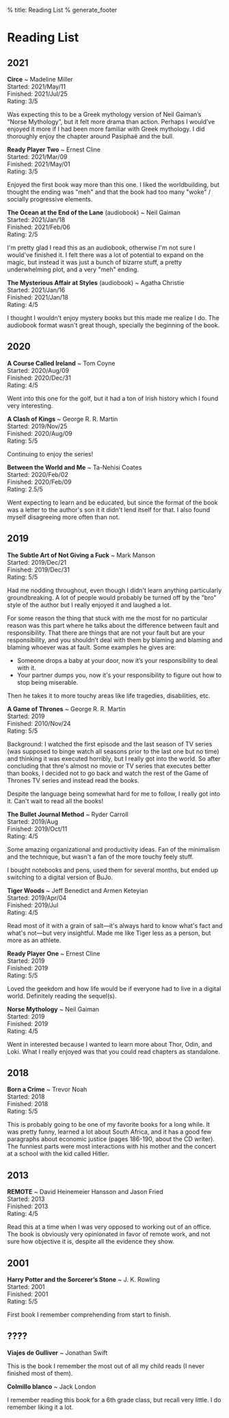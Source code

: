 % title: Reading List
% generate_footer

# Reading List

## 2021

**Circe** ~ Madeline Miller  
Started: 2021/May/11  
Finished: 2021/Jul/25  
Rating: 3/5

Was expecting this to be a Greek mythology version of Neil Gaiman’s “Norse Mythology”, but it felt more drama than action. Perhaps I would’ve enjoyed it more if I had been more familiar with Greek mythology. I did thoroughly enjoy the chapter around Pasiphaë and the bull.

**Ready Player Two** ~ Ernest Cline  
Started: 2021/Mar/09  
Finished: 2021/May/01  
Rating: 3/5

Enjoyed the first book way more than this one. I liked the worldbuilding, but thought the ending was "meh" and that the book had too many "woke" / socially progressive elements.

**The Ocean at the End of the Lane** (audiobook) ~ Neil Gaiman  
Started: 2021/Jan/18  
Finished: 2021/Feb/06  
Rating: 2/5

I'm pretty glad I read this as an audiobook, otherwise I'm not sure I would've finished it. I felt there was a lot of potential to expand on the magic, but instead it was just a bunch of bizarre stuff, a pretty underwhelming plot, and a very "meh" ending.

**The Mysterious Affair at Styles** (audiobook) ~ Agatha Christie  
Started: 2021/Jan/16  
Finished: 2021/Jan/18  
Rating: 4/5

I thought I wouldn't enjoy mystery books but this made me realize I do. The audiobook format wasn't great though, specially the beginning of the book.

## 2020

**A Course Called Ireland** ~ Tom Coyne  
Started: 2020/Aug/09  
Finished: 2020/Dec/31  
Rating: 4/5

Went into this one for the golf, but it had a ton of Irish history which I found very interesting.

**A Clash of Kings** ~ George R. R. Martin  
Started: 2019/Nov/25  
Finished: 2020/Aug/09  
Rating: 5/5

Continuing to enjoy the series!

**Between the World and Me** ~ Ta-Nehisi Coates  
Started: 2020/Feb/02  
Finished: 2020/Feb/09  
Rating: 2.5/5

Went expecting to learn and be educated, but since the format of the book was a letter to the author's son it it didn't lend itself for that. I also found myself disagreeing more often than not.
<h2>2019</h2>
<p>
    <strong>The Subtle Art of Not Giving a Fuck</strong> ~ Mark Manson<br />
    Started: 2019/Dec/21<br />
    Finished: 2019/Dec/31<br />
    Rating: 5/5
</p>
<p>Had me nodding throughout, even though I didn't learn anything particularly groundbreaking. A lot of people would probably be turned off by the "bro" style of the author but I really enjoyed it and laughed a lot.</p>
<p>For some reason the thing that stuck with me the most for no particular reason was this part where he talks about the difference between fault and responsibility. That there are things that are not your fault but are your responsibility, and you shouldn’t deal with them by blaming and blaming and blaming whoever was at fault. Some examples he gives are:</p>
<ul>
    <li>
        Someone drops a baby at your door, now it’s your responsibility to deal with it.
    </li>
    <li>
        Your partner dumps you, now it's your responsibility to figure out how to stop being miserable.
    </li>
</ul>
<p>Then he takes it to more touchy areas like life tragedies, disabilities, etc.</p>
<p>
    <strong>A Game of Thrones</strong> ~ George R. R. Martin<br />
    Started: 2019<br />
    Finished: 2010/Nov/24<br />
    Rating: 5/5
</p>
<p>Background: I watched the first episode and the last season of TV series (was supposed to binge watch all seasons prior to the last one but no time) and thinking it was executed horribly, but I really got into the world. So after concluding that thre's almost no movie or TV series that executes better than books, I decided not to go back and watch the rest of the Game of Thrones TV series and instead read the books.</p>
<p>Despite the language being somewhat hard for me to follow, I really got into it. Can't wait to read all the books!</p>
<p>
    <strong>The Bullet Journal Method</strong> ~ Ryder Carroll<br />
    Started: 2019/Aug<br />
    Finished: 2019/Oct/11<br />
    Rating: 4/5
</p>
<p>Some amazing organizational and productivity ideas. Fan of the minimalism and the technique, but wasn't a fan of the more touchy feely stuff.</p>
<p>I bought notebooks and pens, used them for several months, but ended up switching to a digital version of BuJo.</p>
<p>
    <strong>Tiger Woods</strong> ~ Jeff Benedict and Armen Keteyian<br />
    Started: 2019/Apr/04<br />
    Finished: 2019/Jul<br />
    Rating: 4/5
</p>
<p>Read most of it with a grain of salt—it's always hard to know what's fact and what's not—but very insightful. Made me like Tiger less as a person, but more as an athlete.</p>
<p>
    <strong>Ready Player One</strong> ~ Ernest Cline<br />
    Started: 2019<br />
    Finished: 2019<br />
    Rating: 5/5
</p>
<p>Loved the geekdom and how life would be if everyone had to live in a digital world. Definitely reading the sequel(s).</p>
<p>
    <strong>Norse Mythology</strong> ~ Neil Gaiman<br />
    Started: 2019<br />
    Finished: 2019<br />
    Rating: 4/5
</p>
<p>Went in interested because I wanted to learn more about Thor, Odin, and Loki. What I really enjoyed was that you could read chapters as standalone.</p>
<h2>2018</h2>
<p>
    <strong>Born a Crime</strong> ~ Trevor Noah<br />
    Started: 2018<br />
    Finished: 2018<br />
    Rating: 5/5
</p>
<p>This is probably going to be one of my favorite books for a long while. It was pretty funny, learned a lot about South Africa, and it has a good few paragraphs about economic justice (pages 186-190, about the CD writer). The funniest parts were most interactions with his mother and the concert at a school with the kid called Hitler.</p>
<h2>2013</h2>
<p>
    <strong>REMOTE</strong> ~ David Heinemeier Hansson and Jason Fried<br />
    Started: 2013<br />
    Finished: 2013<br />
    Rating: 4/5
</p>
<p>Read this at a time when I was very opposed to working out of an office. The book is obviously very opinionated in favor of remote work, and not sure how objective it is, despite all the evidence they show.</p>
<h2>2001</h2>
<p>
    <strong>Harry Potter and the Sorcerer’s Stone</strong> ~ J. K. Rowling<br />
    Started: 2001<br />
    Finished: 2001<br />
    Rating: 5/5
</p>
<p>First book I remember comprehending from start to finish.</p>
<h2>????</h2>
<p>
    <strong>Viajes de Gulliver</strong> ~ Jonathan Swift<br />
</p>
<p>This is the book I remember the most out of all my child reads (I never finished most of them).</p>
<p>
    <strong>Colmillo blanco</strong> ~ Jack London<br />
</p>
<p>I remember reading this book for a 6th grade class, but recall very little. I do remember liking it a lot.</p>
